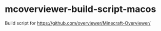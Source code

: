 # mcoverviewer-build-script-macos
Build script for https://github.com/overviewer/Minecraft-Overviewer/ 
